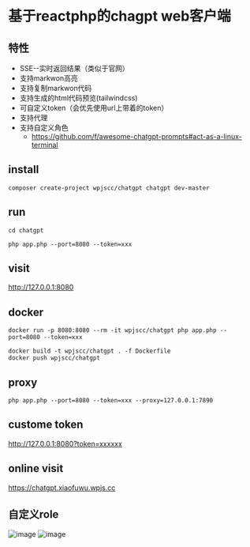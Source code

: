 # 基于reactphp的chagpt web客户端

## 特性

* SSE--实时返回结果（类似于官网）
* 支持markwon高亮
* 支持复制markwon代码
* 支持生成的html代码预览(tailwindcss)
* 可自定义token（会优先使用url上带着的token）
* 支持代理
* 支持自定义角色
  * https://github.com/f/awesome-chatgpt-prompts#act-as-a-linux-terminal 
  
## install


```
composer create-project wpjscc/chatgpt chatgpt dev-master
```

## run 

```
cd chatgpt

php app.php --port=8080 --token=xxx
```

## visit

http://127.0.0.1:8080



## docker

```
docker run -p 8080:8080 --rm -it wpjscc/chatgpt php app.php --port=8080 --token=xxx
```

```
docker build -t wpjscc/chatgpt . -f Dockerfile
docker push wpjscc/chatgpt
```

## proxy

```
php app.php --port=8080 --token=xxx --proxy=127.0.0.1:7890
```

## custome token

http://127.0.0.1:8080?token=xxxxxx


## online visit 

https://chatgpt.xiaofuwu.wpjs.cc


## 自定义role

![image](https://user-images.githubusercontent.com/76907477/224470027-6dd9c9f4-b6ba-4976-875e-8c51f725a37b.png)
![image](https://user-images.githubusercontent.com/76907477/224470088-f9977000-bd12-4093-93ef-4e89669da1dd.png)


